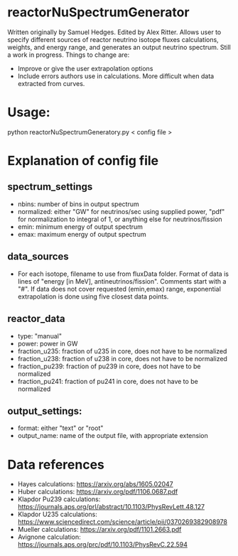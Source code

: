 # reactorNuSpectrumGenerator
Written originally by Samuel Hedges. Edited by Alex Ritter.
Allows user to specify different sources of reactor neutrino isotope fluxes calculations, weights, and energy range, and generates an output neutrino spectrum. Still a work in progress. Things to change are:
* Improve or give the user extrapolation options
* Include errors authors use in calculations. More difficult when data extracted from curves.

# Usage:
python reactorNuSpectrumGeneratory.py < config file >

# Explanation of config file
## spectrum_settings
* nbins: number of bins in output spectrum
* normalized: either "GW" for neutrinos/sec using supplied power, "pdf" for normalization to integral of 1, or anything else for neutrinos/fission
* emin: minimum energy of output spectrum
* emax: maximum energy of output spectrum

## data_sources
* For each isotope, filename to use from fluxData folder. Format of data is lines of "energy [in MeV], antineutrinos/fission". Comments start with a "#". If data does not cover requested (emin,emax) range, exponential extrapolation is done using five closest data points.
  
## reactor_data
* type: "manual"
* power: power in GW
* fraction_u235: fraction of u235 in core, does not have to be normalized
* fraction_u238: fraction of u238 in core, does not have to be normalized
* fraction_pu239: fraction of pu239 in core, does not have to be normalized
* fraction_pu241: fraction of pu241 in core, does not have to be normalized

## output_settings:
* format: either "text" or "root"
* output_name: name of the output file, with appropriate extension

# Data references
* Hayes calculations: https://arxiv.org/abs/1605.02047
* Huber calculations: https://arxiv.org/pdf/1106.0687.pdf
* Klapdor Pu239 calculations: https://journals.aps.org/prl/abstract/10.1103/PhysRevLett.48.127
* Klapdor U235 calculations: https://www.sciencedirect.com/science/article/pii/0370269382908978
* Mueller calculations: https://arxiv.org/pdf/1101.2663.pdf
* Avignone calculation: https://journals.aps.org/prc/pdf/10.1103/PhysRevC.22.594